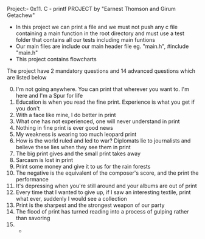 Project:- 0x11. C - printf PROJECT by "Earnest Thomson and Girum Getachew"

- In this project we can print a file and we must not push any c file containing a main function in the root directory and must use a test folder that contains all our tests including main funtions
- Our main files are include our main header file eg. "main.h", #include "main.h"
- This project contains flowcharts

The project have 2 mandatory questions and 14 advanced questions which are listed below

0. I'm not going anywhere. You can print that wherever you want to. I'm here and I'm a Spur for life
1. Education is when you read the fine print. Experience is what you get if you don't
2. With a face like mine, I do better in print
3. What one has not experienced, one will never understand in print
4. Nothing in fine print is ever good news
5. My weakness is wearing too much leopard print
6. How is the world ruled and led to war? Diplomats lie to journalists and believe these lies when they see them in print
7. The big print gives and the small print takes away
8. Sarcasm is lost in print
9. Print some money and give it to us for the rain forests
10. The negative is the equivalent of the composer's score, and the print the performance
11. It's depressing when you're still around and your albums are out of print
12. Every time that I wanted to give up, if I saw an interesting textile, print what ever, suddenly I would see a collection
13. Print is the sharpest and the strongest weapon of our party
14. The flood of print has turned reading into a process of gulping rather than savoring
15. *
